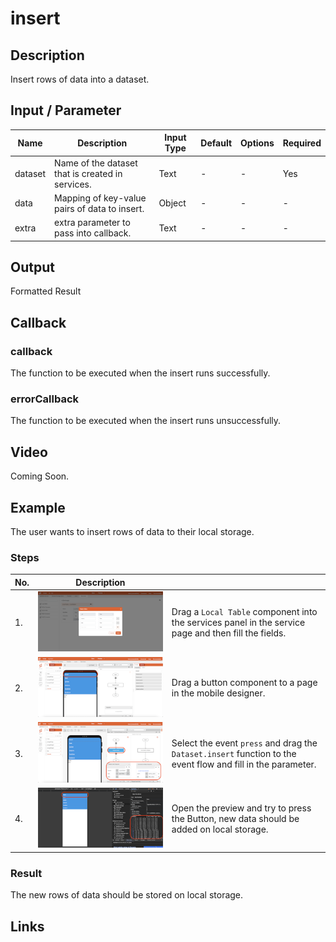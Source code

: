 # insert

## Description

Insert rows of data into a dataset.

## Input / Parameter

| Name | Description | Input Type | Default | Options | Required |
| ------ | ------ | ------ | ------ | ------ | ------ |
| dataset | Name of the dataset that is created in services. | Text | - | - | Yes |
| data | Mapping of key-value pairs of data to insert. | Object | - | - | - |
| extra | extra parameter to pass into callback. | Text | - | - | - |

## Output

Formatted Result

## Callback

### callback

The function to be executed when the insert runs successfully.

### errorCallback

The function to be executed when the insert runs unsuccessfully.

## Video

Coming Soon.

<!-- Format: [![Video]({image-path})]({url-link}) -->

## Example

The user wants to insert rows of data to their local storage.

<!-- Share a scenario, like a user requirements. -->

### Steps

| No. | Description |  |
| ------ | ------ | ------ |
| 1. | ![](./insert-step-1.png) | Drag a `Local Table` component into the services panel in the service page and then fill the fields. |
| 2. | ![](./insert-step-2.png) | Drag a button component to a page in the mobile designer. |
| 3. | ![](./insert-step-3.png) | Select the event `press` and drag the `Dataset.insert` function to the event flow and fill in the parameter. |
| 4. | ![](./insert-step-4.png) | Open the preview and try to press the Button, new data should be added on local storage. |

<!-- Show the steps and share some screenshots.

1. .....

Format: ![]({image-path}) -->

### Result

The new rows of data should be stored on local storage.

<!-- Explain the output.

Format: ![]({image-path}) -->

## Links
